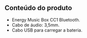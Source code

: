 ## Conteúdo do produto

* Energy Music Box CC1 Bluetooth.
* Cabo de áudio: 3,5mm.
* Cabo USB para carregar a bateria.


